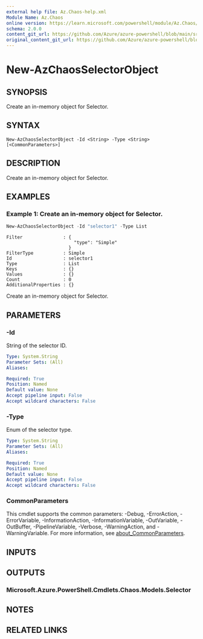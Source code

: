 ```yaml
---
external help file: Az.Chaos-help.xml
Module Name: Az.Chaos
online version: https://learn.microsoft.com/powershell/module/Az.Chaos/new-azchaosselectorobject
schema: 2.0.0
content_git_url: https://github.com/Azure/azure-powershell/blob/main/src/Chaos/Chaos/help/New-AzChaosSelectorObject.md
original_content_git_url: https://github.com/Azure/azure-powershell/blob/main/src/Chaos/Chaos/help/New-AzChaosSelectorObject.md
---
```


# New-AzChaosSelectorObject

## SYNOPSIS
Create an in-memory object for Selector.

## SYNTAX

```
New-AzChaosSelectorObject -Id <String> -Type <String> [<CommonParameters>]
```

## DESCRIPTION
Create an in-memory object for Selector.

## EXAMPLES

### Example 1: Create an in-memory object for Selector.
```powershell
New-AzChaosSelectorObject -Id "selector1" -Type List
```

```output
Filter               : {
                         "type": "Simple"
                       }
FilterType           : Simple
Id                   : selector1
Type                 : List
Keys                 : {}
Values               : {}
Count                : 0
AdditionalProperties : {}
```

Create an in-memory object for Selector.

## PARAMETERS

### -Id
String of the selector ID.

```yaml
Type: System.String
Parameter Sets: (All)
Aliases:

Required: True
Position: Named
Default value: None
Accept pipeline input: False
Accept wildcard characters: False
```

### -Type
Enum of the selector type.

```yaml
Type: System.String
Parameter Sets: (All)
Aliases:

Required: True
Position: Named
Default value: None
Accept pipeline input: False
Accept wildcard characters: False
```

### CommonParameters
This cmdlet supports the common parameters: -Debug, -ErrorAction, -ErrorVariable, -InformationAction, -InformationVariable, -OutVariable, -OutBuffer, -PipelineVariable, -Verbose, -WarningAction, and -WarningVariable. For more information, see [about_CommonParameters](http://go.microsoft.com/fwlink/?LinkID=113216).

## INPUTS

## OUTPUTS

### Microsoft.Azure.PowerShell.Cmdlets.Chaos.Models.Selector

## NOTES

## RELATED LINKS
